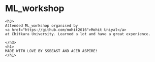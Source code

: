 # ML_workshop
    <h3>
    Attended ML_workshop organised by 
    <a href="https://github.com/mohit2016">Mohit Uniyal</a>
    at Chitkara University. Learned a lot and have a great experience.
    
    </h3>
    <h1>
    MADE WITH LOVE BY SSBEAST AND ACER ASPIRE!
    </h1>
